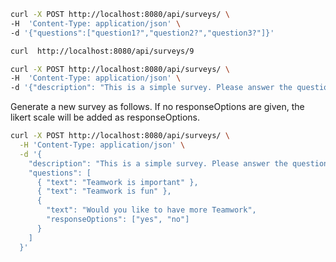 ```bash
curl -X POST http://localhost:8080/api/surveys/ \
-H  'Content-Type: application/json' \
-d '{"questions":["question1?","question2?","question3?"]}'
```

```bash
curl  http://localhost:8080/api/surveys/9
```

```bash
curl -X POST http://localhost:8080/api/surveys/ \
-H  'Content-Type: application/json' \
-d '{"description": "This is a simple survey. Please answer the questions and submit", "questions":["question1?","question2?","question3?"]}'
```


Generate a new survey as follows. 
If no responseOptions are given, the likert scale will be added as responseOptions.
```bash
curl -X POST http://localhost:8080/api/surveys/ \
  -H 'Content-Type: application/json' \
  -d '{
    "description": "This is a simple survey. Please answer the questions and submit",
    "questions": [
      { "text": "Teamwork is important" },
      { "text": "Teamwork is fun" },
      {
        "text": "Would you like to have more Teamwork",
        "responseOptions": ["yes", "no"]
      }
    ]
  }'
```